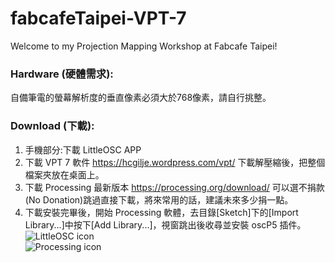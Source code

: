 # fabcafeTaipei-VPT-7
Welcome to my Projection Mapping Workshop at Fabcafe Taipei!

### Hardware (硬體需求):  
自備筆電的螢幕解析度的垂直像素必須大於768像素，請自行挑整。  

### Download (下載):    
1. 手機部分:下載 LittleOSC APP  
2. 下載 VPT 7 軟件 https://hcgilje.wordpress.com/vpt/ 下載解壓縮後，把整個檔案夾放在桌面上。  
3. 下載 Processing 最新版本 https://processing.org/download/ 可以選不捐款(No Donation)跳過直接下載，將來常用的話，建議未來多少捐一點。   
4. 下載安裝完畢後，開始 Processing 軟體，去目錄[Sketch]下的[Import Library...]中按下[Add Library...]，視窗跳出後收尋並安裝 oscP5 插件。  
![LittleOSC icon](http://m3.app111.com/AppImg/160x160/2016/01/16/10736163521453963201930.jpg)  
![Processing icon](https://processing.org/img/processing3-logo.png)  
